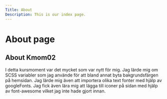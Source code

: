 ```yaml
---
Title: About    
Description: This is our index page.
---
```


About page
==========================


## About Kmom02
I detta kursmoment var det mycket som var nytt för mig. Jag lärde mig om SCSS variabler som jag använde för att bland annat byta bakgrundsfärgen på hemsidan. Jag lärde mig även att importera olika text fonter med hjälp av googleFonts. Jag fick även lära mig att lägga till iconer på sidan med hjälp av font-awesome vilket jag inte hade gjort innan.
